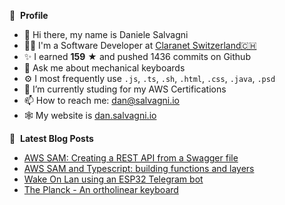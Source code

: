👀 &nbsp;**Profile**
- 👋 Hi there, my name is Daniele Salvagni
- 👨‍💻 I'm a Software Developer at [Claranet Switzerland🇨🇭](https://www.claranet.ch)
- ✨ I earned **159** ★ and pushed 1436 commits on Github
- 💬 Ask me about mechanical keyboards
- ⚙️ I most frequently use `.js`, `.ts`, `.sh`, `.html`, `.css`, `.java`, `.psd`
- 🌱 I’m currently studing for my AWS Certifications
- 📫 How to reach me: dan@salvagni.io
- 🕸️ My website is [dan.salvagni.io](https://dan.salvagni.io)

📕 &nbsp;**Latest Blog Posts**
- [AWS SAM: Creating a REST API from a Swagger file](https://dan.salvagni.io/b/aws-sam-rest-api-from-swagger-file)
- [AWS SAM and Typescript: building functions and layers](https://dan.salvagni.io/b/aws-sam-and-typescript-building-functions-and-layers)
- [Wake On Lan using an ESP32 Telegram bot](https://dan.salvagni.io/b/embedded-telegram-bot-for-wake-on-lan-pc)
- [The Planck - An ortholinear keyboard](https://dan.salvagni.io/b/the-planck-an-ortholinear-keyboard)
